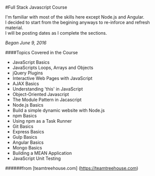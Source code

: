 #Full Stack Javascript Course

I'm familiar with most of the skills here except Node.js and Angular.  
I decided to start from the begining anyways to re-inforce and refresh material.  
I will be posting dates as I complete the sections.

*Began June 9, 2016*

####Topics Covered in the Course
* JavaScript Basics
* JavaScripts Loops, Arrays and Objects
* jQuery Plugins
* Interactive Web Pages with JavaScript
* AJAX Basics
* Understanding 'this' in JavaScript
* Object-Oriented Javascript
* The Module Pattern in Jacascript
* Node.js Basics
* Build a simple dynamic website with Node.js
* npm Basics
* Using npm as a Task Runner
* Git Basics
* Express Basics
* Gulp Basics
* Angular Basics
* Mongo Basics
* Building a MEAN Application
* JavaScript Unit Testing

######from [teamtreehouse.com] (https://teamtreehouse.com)
